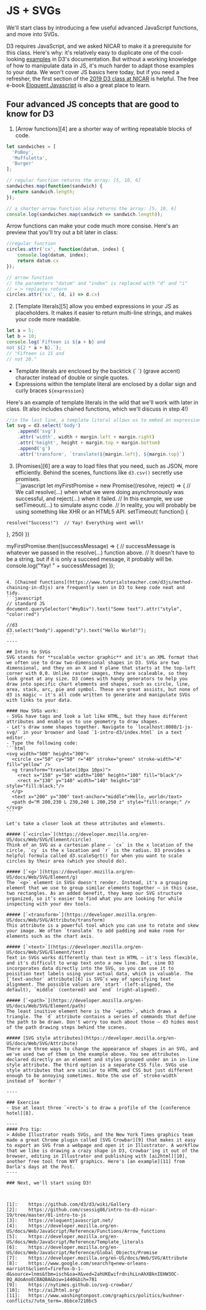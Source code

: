 # JS + SVGs
We'll start class by introducing a few useful advanced JavaScript functions, and move into SVGs.

D3 requires JavaScript, and we asked NICAR to make it a prerequisite for this class. Here's why: it's relatively easy to duplicate one of the cool-looking [examples](https://github.com/d3/d3/wiki/Gallery) in D3's documentation. But without a working knowledge of how to manipulate data in JS, it's much harder to adapt those examples to your data. We won't cover JS basics here today, but if you need a refresher, the first section of the [2019 D3 class at NICAR](https://github.com/csessig86/intro-to-d3-nicar-19/tree/master/01-intro-to-js) is helpful. The free e-book [Eloquent Javascript](https://eloquentjavascript.net/) is also a great place to learn.

## Four advanced JS concepts that are good to know for D3


1. [Arrow functions][4] are a shorter way of writing repeatable blocks of code.
```javascript
let sandwiches = [
  'PoBoy',
  'Muffuletta',
  'Burger'
];

// regular function returns the array: [5, 10, 6]
sandwiches.map(function(sandwich) {
  return sandwich.length;
});

// a shorter arrow function also returns the array: [5, 10, 6]
console.log(sandwiches.map(sandwich => sandwich.length));
```

Arrow functions can make your code much more consise. Here's an preview that you'll try out a bit later in class:
```javascript
//regular function
circles.attr('cx', function(datum, index) {
	console.log(datum, index);
	return datum.cx
});

// arrow function
// the parameters "datum" and "index" is replaced with "d" and "i"
// = > replaces return
circles.attr('cx', (d, i) => d.cx)
```

2. [Template literals][5] allow you embed expressions in your JS as placeholders. It makes it easier to return multi-line strings, and makes your code more readable.
```javascript
let a = 5;
let b = 10;
console.log(`Fifteen is ${a + b} and
not ${2 * a + b}.`);
// "Fifteen is 15 and
// not 20."
```

- Template literals are enclosed by the backtick (\` \`)  (grave accent) character instead of double or single quotes.
- Expressions within the template literal are enclosed by a dollar sign and curly braces `${expression}`

Here's an example of template literals in the wild that we'll work with later in class. (It also includes chained functions, which we'll discuss in step 4!)
```javascript
//in the last line, a template literal allows us to embed an expression from higher up in the code
let svg = d3.select('body')
	.append('svg')
	.attr('width', width + margin.left + margin.right)
	.attr('height', height + margin.top + margin.bottom)
	.append('g')
	.attr('transform', `translate(${margin.left}, ${margin.top}`)
```

3. [Promises][6] are a way to load files that you need, such as JSON, more efficiently. Behind the scenes, functions like `d3.csv()` secretly use promises.  
	\`\`\`javascript
let myFirstPromise = new Promise((resolve, reject) =\> {
  // We call resolve(...) when what we were doing asynchronously was successful, and reject(...) when it failed.
  // In this example, we use setTimeout(...) to simulate async code.
  // In reality, you will probably be using something like XHR or an HTML5 API.
  setTimeout( function() {
```
resolve("Success!")  // Yay! Everything went well!
```
  }, 250)
})

myFirstPromise.then((successMessage) =\> {
  // successMessage is whatever we passed in the resolve(...) function above.
  // It doesn't have to be a string, but if it is only a succeed message, it probably will be.
  console.log("Yay! " + successMessage)
});
````

4. [Chained functions](https://www.tutorialsteacher.com/d3js/method-chaining-in-d3js) are frequently seen in D3 to keep code neat and tidy.
```javascript
// standard JS
document.querySelector("#myDiv").text("Some text").attr("style", "color:red")

//d3
d3.select("body").append("p").text("Hello World!");
```
----

## Intro to SVGs
SVG stands for **scalable vector graphic** and it's an XML format that we often use to draw two-dimensional shapes in D3. SVGs are two dimensional, and they on an X and Y plane that starts at the top-left corner with 0,0. Unlike raster images, they are scaleable, so they look great at any size. D3 comes with handy generators to help you draw into specific chart elements and shapes, such as circle, line, area, stack, arc, pie and symbol. These are great assists, but none of d3 is magic — it's all code written to generate and manipulate SVGs with links to your data.

#### How SVGs work:
- SVGs have tags and look a lot like HTML, but they have different attributes and enable us to use geometry to draw shapes.
- Let's draw some shapes together. Navigate to `localhost:8080/1-js-svg/` in your browser and load `1-intro-d3/index.html` in a text editor.
- Type the following code:
```html
<svg width="500" height="300">
  <circle cx="50" cy="50" r="40" stroke="green" stroke-width="4" fill="yellow" />
  <g transform="translate(10px 10px)">
    <rect x="150" y="50" width="100" height="100" fill="black"/>
    <rect x="130" y="140" width="140" height="10" style="fill:black;"/>
  </g>
  <text x="200" y="300" text-anchor="middle">Hello, world</text>
  <path d="M 200,230 L 230,240 L 200,250 z" style="fill:orange;" />
</svg>
```

Let's take a closer look at these attributes and elements.

##### [`<circle>`](https://developer.mozilla.org/en-US/docs/Web/SVG/Element/circle)
Think of an SVG as a cartesian plane — `cx` is the x location of the circle, `cy` is the x location and `r` is the radius. D3 provides a helpful formula called d3.scaleSqrt() for when you want to scale circles by their area (which you should do).

##### [`<g>`](https://developer.mozilla.org/en-US/docs/Web/SVG/Element/g)
The `<g>` element in SVGs doesn't render. Instead, it's a grouping element that we use to group similar elements together — in this case, two rectangles. As an added benefit, they keep our SVG structure organized, so it’s easier to find what you are looking for while inspecting with your dev tools.

##### [`<transform>`](https://developer.mozilla.org/en-US/docs/Web/SVG/Attribute/transform)
This attribute is a powerful tool which you can use to rotate and skew your image. We often `translate` to add padding and make room for elements such as the chart axis.

##### [`<text>`](https://developer.mozilla.org/en-US/docs/Web/SVG/Element/text)
Text in SVGs works differently than text in HTML — it's less flexible, and it's difficult to wrap text onto a new line. But, sine D3 incorporates data directly into the SVG, so you can use it to poisition text labels using your actual data, which is valuable. The [`text-anchor` attribute][6] is SVG’s way of specifying text alignment. The possible values are `start` (left-aligned, the default), `middle` (centered) and `end` (right-aligned).

##### [`<path>`](https://developer.mozilla.org/en-US/docs/Web/SVG/Element/path)
The least inuitive element here is the `<path>`, which draws a triangle. The `d` attribute contains a series of commands that define the path to be drawn. Don't worry too much about those — d3 hides most of the path drawing steps behind the scenes.

##### [SVG style attributes](https://developer.mozilla.org/en-US/docs/Web/SVG/Attribute)
There are three ways to change the appearance of shapes in an SVG, and we've used two of them in the example above. You see attributes declared directly on an element and styles grouped under an in in-line style attribute. The third option is a separate CSS file. SVGs use style attributes that are similar to HTML and CSS but just different enough to be annoying sometimes. Note the use of `stroke-width` instead of `border`!

----

### Exercise
- Use at least three `<rect>`s to draw a profile of the [conference hotel][8].

----
#### Pro tip:
> Adobe Illustrator reads SVGs, and the New York Times graphics team made a great Chrome plugin called [SVG Crowbar][9] that makes it easy to export an SVG from a webpage and open it in Illustrator. A workflow that we like is drawing a crazy shape in D3, Crowbar'ing it out of the browser, editing in Illustrator and publishing with [ai2html][10], another free tool from NYT graphics. Here's [an example][11] from Darla's days at the Post.
----

### Next, we'll start using D3!



[1]:	https://github.com/d3/d3/wiki/Gallery
[2]:	https://github.com/csessig86/intro-to-d3-nicar-19/tree/master/01-intro-to-js
[3]:	https://eloquentjavascript.net/
[4]:	https://developer.mozilla.org/en-US/docs/Web/JavaScript/Reference/Functions/Arrow_functions
[5]:	https://developer.mozilla.org/en-US/docs/Web/JavaScript/Reference/Template_literals
[6]:	https://developer.mozilla.org/en-US/docs/Web/JavaScript/Reference/Global_Objects/Promise
[7]:	https://developer.mozilla.org/en-US/docs/Web/SVG/Attribute
[8]:	https://www.google.com/search?q=new-orleans-marriott&client=firefox-b-1-d&source=lnms&tbm=isch&sa=X&ved=2ahUKEwifrdnihLLnAhXBknIEHW3OC-8Q_AUoAnoECBAQBA&biw=1440&bih=781
[9]:	https://nytimes.github.io/svg-crowbar/
[10]:	http://ai2html.org/
[11]:	https://www.washingtonpost.com/graphics/politics/kushner-conflicts/?utm_term=.8bbce7210bc5
